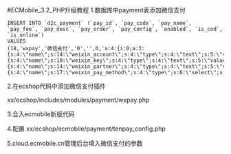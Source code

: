 #ECMobile_3.2_PHP升级教程
1.数据库中payment表添加微信支付
		
	INSERT INTO `d2c_payment` (`pay_id`, `pay_code`, `pay_name`, `pay_fee`, `pay_desc`, `pay_order`, `pay_config`, `enabled`, `is_cod`, `is_online`)
	VALUES
	(18,'wxpay','微信支付','0','',0,'a:4:{i:0;a:3:{s:4:\"name\";s:14:\"weixin_account\";s:4:\"type\";s:4:\"text\";s:5:\"value\";s:0:\"\";}i:1;a:3:{s:4:\"name\";s:10:\"weixin_key\";s:4:\"type\";s:4:\"text\";s:5:\"value\";s:0:\"\";}i:2;a:3:{s:4:\"name\";s:14:\"weixin_partner\";s:4:\"type\";s:4:\"text\";s:5:\"value\";s:0:\"\";}i:3;a:3:{s:4:\"name\";s:17:\"weixin_pay_method\";s:4:\"type\";s:6:\"select\";s:5:\"value\";s:1:\"0\";}}',1,0,0);
	
2.在ecshop代码中添加微信支付插件

xx/ecshop/includes/modules/payment/wxpay.php

3.合入ecmobile新版代码

4.配置
	xx/ecshop/ecmobile/payment/tenpay_config.php

5.cloud.ecmobile.cn管理后台填入微信支付的参数